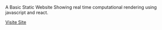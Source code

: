 A Basic Static Website Showing real time computational rendering using javascript and react. 

[Visite Site]([https://website-name.com](https://dreigannadoit.github.io/react_compound_interest_app/)https://dreigannadoit.github.io/react_compound_interest_app/)
